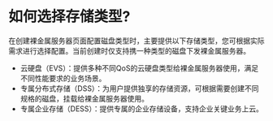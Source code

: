 # 如何选择存储类型?<a name="bms_faq_0038"></a>

在创建裸金属服务器页面配置磁盘类型时，主要提供以下存储类型，您可根据实际需求进行选择配置。当前创建时仅支持携一种类型的磁盘下发裸金属服务器。

-   云硬盘（EVS）：提供多种不同QoS的云硬盘类型给裸金属服务器使用，满足不同性能要求的业务场景。
-   专属分布式存储（DSS）：为用户提供独享的存储资源，可根据需要创建不同规格的磁盘，挂载给裸金属服务器使用。
-   专属企业存储（DESS）：提供专属的企业存储设备，支持企业关键业务上云。


